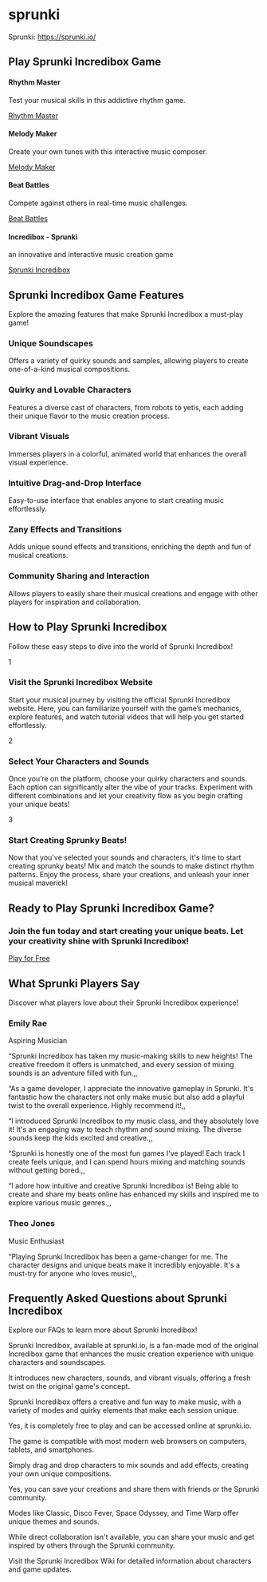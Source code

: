 # sprunki

Sprunki: https://sprunki.io/

Play Sprunki Incredibox Game
--------------------------

#### Rhythm Master

Test your musical skills in this addictive rhythm game.

[Rhythm Master](https://sprunki.io/#rhythm-master)

#### Melody Maker

Create your own tunes with this interactive music composer.

[Melody Maker](https://sprunki.io/#melody-maker)

#### Beat Battles

Compete against others in real-time music challenges.

[Beat Battles](https://sprunki.io/#beat-battles)

#### Incredibox - Sprunki

an innovative and interactive music creation game

[Sprunki Incredibox](https://sprunki.io/)

Sprunki Incredibox Game Features
--------------------------------

Explore the amazing features that make Sprunki Incredibox a must-play game!

### Unique Soundscapes

Offers a variety of quirky sounds and samples, allowing players to create one-of-a-kind musical compositions.

### Quirky and Lovable Characters

Features a diverse cast of characters, from robots to yetis, each adding their unique flavor to the music creation process.

### Vibrant Visuals

Immerses players in a colorful, animated world that enhances the overall visual experience.

### Intuitive Drag-and-Drop Interface

Easy-to-use interface that enables anyone to start creating music effortlessly.

### Zany Effects and Transitions

Adds unique sound effects and transitions, enriching the depth and fun of musical creations.

### Community Sharing and Interaction

Allows players to easily share their musical creations and engage with other players for inspiration and collaboration.

How to Play Sprunki Incredibox
------------------------------

Follow these easy steps to dive into the world of Sprunki Incredibox!

1

### Visit the Sprunki Incredibox Website

Start your musical journey by visiting the official Sprunki Incredibox website. Here, you can familiarize yourself with the game’s mechanics, explore features, and watch tutorial videos that will help you get started effortlessly.

2

### Select Your Characters and Sounds

Once you’re on the platform, choose your quirky characters and sounds. Each option can significantly alter the vibe of your tracks. Experiment with different combinations and let your creativity flow as you begin crafting your unique beats!

3

### Start Creating Sprunky Beats!

Now that you've selected your sounds and characters, it's time to start creating sprunky beats! Mix and match the sounds to make distinct rhythm patterns. Enjoy the process, share your creations, and unleash your inner musical maverick!

Ready to Play Sprunki Incredibox Game?
--------------------------------------

### Join the fun today and start creating your unique beats. Let your creativity shine with Sprunki Incredibox!

[Play for Free](https://sprunki.io/#main)

What Sprunki Players Say
------------------------

Discover what players love about their Sprunki Incredibox experience!

### Emily Rae

Aspiring Musician

“Sprunki Incredibox has taken my music-making skills to new heights! The creative freedom it offers is unmatched, and every session of mixing sounds is an adventure filled with fun.,,

“As a game developer, I appreciate the innovative gameplay in Sprunki. It's fantastic how the characters not only make music but also add a playful twist to the overall experience. Highly recommend it!,,

“I introduced Sprunki Incredibox to my music class, and they absolutely love it! It's an engaging way to teach rhythm and sound mixing. The diverse sounds keep the kids excited and creative.,,

“Sprunki is honestly one of the most fun games I've played! Each track I create feels unique, and I can spend hours mixing and matching sounds without getting bored.,,

“I adore how intuitive and creative Sprunki Incredibox is! Being able to create and share my beats online has enhanced my skills and inspired me to explore various music genres.,,

### Theo Jones

Music Enthusiast

“Playing Sprunki Incredibox has been a game-changer for me. The character designs and unique beats make it incredibly enjoyable. It's a must-try for anyone who loves music!,,

Frequently Asked Questions about Sprunki Incredibox
---------------------------------------------------

Explore our FAQs to learn more about Sprunki Incredibox!

Sprunki Incredibox, available at sprunki.io, is a fan-made mod of the original Incredibox game that enhances the music creation experience with unique characters and soundscapes.

It introduces new characters, sounds, and vibrant visuals, offering a fresh twist on the original game's concept.

Sprunki Incredibox offers a creative and fun way to make music, with a variety of modes and quirky elements that make each session unique.

Yes, it is completely free to play and can be accessed online at sprunki.io.

The game is compatible with most modern web browsers on computers, tablets, and smartphones.

Simply drag and drop characters to mix sounds and add effects, creating your own unique compositions.

Yes, you can save your creations and share them with friends or the Sprunki community.

Modes like Classic, Disco Fever, Space Odyssey, and Time Warp offer unique themes and sounds.

While direct collaboration isn't available, you can share your music and get inspired by others through the Sprunki community.

Visit the Sprunki Incredibox Wiki for detailed information about characters and game updates.
